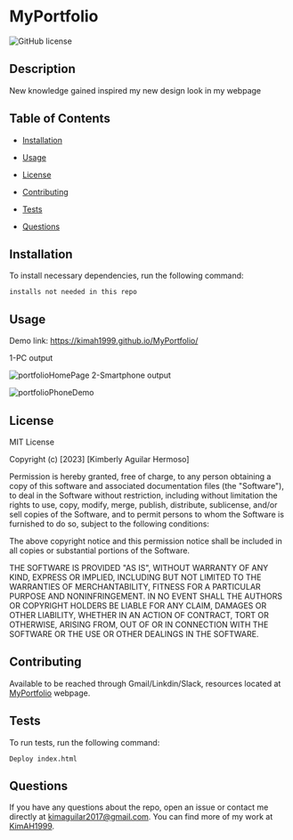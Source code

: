 # MyPortfolio
![GitHub license](https://img.shields.io/badge/license-MIT-blue.svg)

## Description

New knowledge gained inspired  my new design look in my webpage

## Table of Contents 

* [Installation](#installation)

* [Usage](#usage)

* [License](#license)

* [Contributing](#contributing)

* [Tests](#tests)

* [Questions](#questions)

## Installation

To install necessary dependencies, run the following command:

```
installs not needed in this repo
```

## Usage
Demo link: https://kimah1999.github.io/MyPortfolio/

1-PC output

![portfolioHomePage](https://user-images.githubusercontent.com/87666809/196530843-ce34aa92-cec9-4d43-9abd-634bf684d01d.PNG)
2-Smartphone output

![portfolioPhoneDemo](https://user-images.githubusercontent.com/87666809/196530673-2d17e9af-6e6a-4862-8f55-10ce571bdc1d.PNG)

## License  

MIT License

Copyright (c) [2023] [Kimberly Aguilar Hermoso]

Permission is hereby granted, free of charge, to any person obtaining a copy
of this software and associated documentation files (the "Software"), to deal
in the Software without restriction, including without limitation the rights
to use, copy, modify, merge, publish, distribute, sublicense, and/or sell
copies of the Software, and to permit persons to whom the Software is
furnished to do so, subject to the following conditions:

The above copyright notice and this permission notice shall be included in all
copies or substantial portions of the Software.

THE SOFTWARE IS PROVIDED "AS IS", WITHOUT WARRANTY OF ANY KIND, EXPRESS OR
IMPLIED, INCLUDING BUT NOT LIMITED TO THE WARRANTIES OF MERCHANTABILITY,
FITNESS FOR A PARTICULAR PURPOSE AND NONINFRINGEMENT. IN NO EVENT SHALL THE
AUTHORS OR COPYRIGHT HOLDERS BE LIABLE FOR ANY CLAIM, DAMAGES OR OTHER
LIABILITY, WHETHER IN AN ACTION OF CONTRACT, TORT OR OTHERWISE, ARISING FROM,
OUT OF OR IN CONNECTION WITH THE SOFTWARE OR THE USE OR OTHER DEALINGS IN THE
SOFTWARE.

## Contributing

Available to be reached through Gmail/Linkdin/Slack, resources located at [MyPortfolio](https://kimah1999.github.io/MyPortfolio/) webpage.

## Tests

To run tests, run the following command:

```
Deploy index.html
```

## Questions

If you have any questions about the repo, open an issue or contact me directly at kimaguilar2017@gmail.com. You can find more of my work at [KimAH1999](https://github.com/KimAH1999/).

